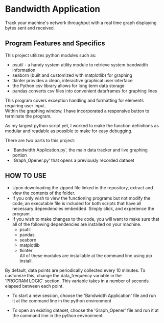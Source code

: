 # Bandwidth Application
Track your machine's network throughput with a real time graph displaying bytes sent and received.
## Program Features and Specifics
This project utilizes python modules such as:
- psutil - a handy system utility module to retrieve system bandwidth information
- seaborn (built and customized with matplotlib) for graphing
- tkinter provides a clean, interactive graphical user interface
- the Python csv library allows for long term data storage
- pandas converts csv files into convenient dataframes for graphing lines

This program covers exception handling and formatting for elements requiring user input.  
Within the graphing window, I have incorporated a responsive button to terminate the program.  
  
As my largest python script yet, I worked to make the function definitions as modular and readable as possible to make for easy debugging.  
  
There are two parts to this project:
 - 'Bandwidth Application.py', the main data tracker and live graphing portion
 - 'Graph_Opener.py' that opens a previously recorded dataset

## HOW TO USE
- Upon downloading the zipped file linked in the repository, extract and view the contents of the folder. 
- If you only wish to view the functioning programs but not modify the code, an executable file is included for both scripts that have all necessary dependencies embedded. Simply click, and experience the program.
- If you wish to make changes to the code, you will want to make sure that all of the following dependencies are installed on your machine.
  - psutil
  - pandas
  - seaborn
  - matplotlib
  - tkinter  
All of these modules are installable at the command line using pip install.  
  
By default, data points are periodically collected every 10 minutes. To customize this, change the data_frequency variable in the  
'PROGRAM LOGIC' section. This variable takes in a number of seconds elapsed between each point.  
  
- To start a new session, choose the 'Bandwidth Application' file and run it at the command line in the python environment  
 
- To open an existing dataset, choose the 'Graph_Opener' file and run it at the command line in the python environment 
